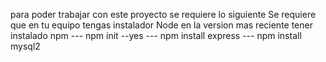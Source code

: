 para poder trabajar con este proyecto se requiere lo siguiente
Se requiere que en tu equipo tengas instalador 
Node en la version mas reciente
tener instalado npm
--- npm init --yes
--- npm install express
--- npm install mysql2


